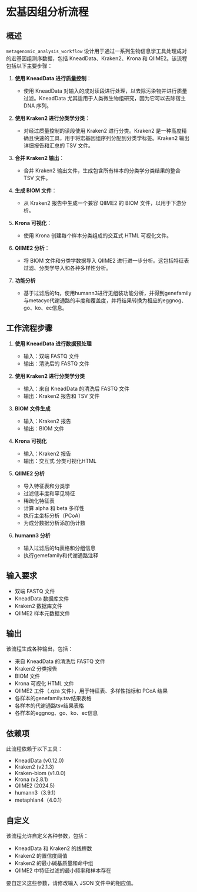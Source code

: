 # 宏基因组分析流程

## 概述


`metagenomic_analysis_workflow` 设计用于通过一系列生物信息学工具处理成对的宏基因组测序数据，包括 KneadData、Kraken2、Krona 和 QIIME2。该流程包括以下主要步骤：

1. **使用 KneadData 进行质量控制**：
    - 使用 KneadData 对输入的成对读段进行处理，以去除污染物并进行质量过滤。KneadData 尤其适用于人类微生物组研究，因为它可以去除宿主 DNA 序列。

2. **使用 Kraken2 进行分类学分类**：
    - 对经过质量控制的读段使用 Kraken2 进行分类。Kraken2 是一种高度精确且快速的工具，用于将宏基因组序列分配到分类学标签。Kraken2 输出详细报告和汇总的 TSV 文件。

3. **合并 Kraken2 输出**：
    - 合并 Kraken2 输出文件，生成包含所有样本的分类学分类结果的整合 TSV 文件。

4. **生成 BIOM 文件**：
    - 从 Kraken2 报告中生成一个兼容 QIIME2 的 BIOM 文件，以用于下游分析。

5. **Krona 可视化**：
    - 使用 Krona 创建每个样本分类组成的交互式 HTML 可视化文件。

6. **QIIME2 分析**：
    - 将 BIOM 文件和分类学数据导入 QIIME2 进行进一步分析。这包括特征表过滤、分类学导入和各种多样性分析。

7. **功能分析**
    - 基于过滤后的fq，使用humann3进行无组装功能分析，并得到genefamily与metacyc代谢通路的丰度和覆盖度，并将结果转换为相应的eggnog、go、ko、ec信息。

## 工作流程步骤

1. **使用 KneadData 进行数据预处理**
    - 输入：双端 FASTQ 文件
    - 输出：清洗后的 FASTQ 文件

2. **使用 Kraken2 进行分类学分类**
    - 输入：来自 KneadData 的清洗后 FASTQ 文件
    - 输出：Kraken2 报告和 TSV 文件

3. **BIOM 文件生成**
    - 输入：Kraken2 报告
    - 输出：BIOM 文件

4. **Krona 可视化**
    - 输入：Kraken2 报告
    - 输出：交互式 分类可视化HTML

5. **QIIME2 分析**
    - 导入特征表和分类学
    - 过滤低丰度和罕见特征
    - 稀疏化特征表
    - 计算 alpha 和 beta 多样性
    - 执行主坐标分析（PCoA）
    - 为成分数据分析添加伪计数

6. **humann3 分析** 
    - 输入过滤后的fq表格和分组信息
    - 执行gemefamily和代谢通路注释

## 输入要求

- 双端 FASTQ 文件
- KneadData 数据库文件
- Kraken2 数据库文件
- QIIME2 样本元数据文件

## 输出

该流程生成各种输出，包括：

- 来自 KneadData 的清洗后 FASTQ 文件
- Kraken2 分类报告
- BIOM 文件
- Krona 可视化 HTML 文件
- QIIME2 工件（.qza 文件），用于特征表、多样性指标和 PCoA 结果
- 各样本的genefamily.tsv结果表格
- 各样本的代谢通路tsv结果表格
- 各样本的eggnog、go、ko、ec信息

## 依赖项

此流程依赖于以下工具：

- KneadData (v0.12.0)
- Kraken2 (v2.1.3)
- Kraken-biom (v1.0.0)
- Krona (v2.8.1)
- QIIME2 (2024.5)
- humann3（3.9.1）
- metaphlan4（4.0.1）

## 自定义

该流程允许自定义各种参数，包括：

- KneadData 和 Kraken2 的线程数
- Kraken2 的置信度阈值
- Kraken2 的最小碱基质量和命中组
- QIIME2 中特征过滤的最小频率和样本存在

要自定义这些参数，请修改输入 JSON 文件中的相应值。